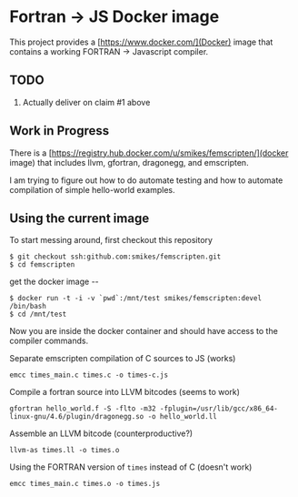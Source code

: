 # Fortran -> JS Docker image

This project provides a [https://www.docker.com/](Docker) image that contains
a working FORTRAN -> Javascript compiler.

## TODO

1. Actually deliver on claim #1 above

## Work in Progress

There is a [https://registry.hub.docker.com/u/smikes/femscripten/](docker image) that includes llvm, gfortran, dragonegg, and emscripten.

I am trying to figure out how to do automate testing and how to automate
compilation of simple hello-world examples.

## Using the current image

To start messing around, first checkout this repository

```
$ git checkout ssh:github.com:smikes/femscripten.git
$ cd femscripten
```

get the docker image --

```
$ docker run -t -i -v `pwd`:/mnt/test smikes/femscripten:devel /bin/bash
$ cd /mnt/test
```

Now you are inside the docker container and should have access to the compiler commands.

Separate emscripten compilation of C sources to JS (works)
```
emcc times_main.c times.c -o times-c.js
```

Compile a fortran source into LLVM bitcodes (seems to work)

```
gfortran hello_world.f -S -flto -m32 -fplugin=/usr/lib/gcc/x86_64-linux-gnu/4.6/plugin/dragonegg.so -o hello_world.ll
```

Assemble an LLVM bitcode (counterproductive?)

```
llvm-as times.ll -o times.o
```

Using the FORTRAN version of `times` instead of C (doesn't work)
```
emcc times_main.c times.o -o times.js
```



